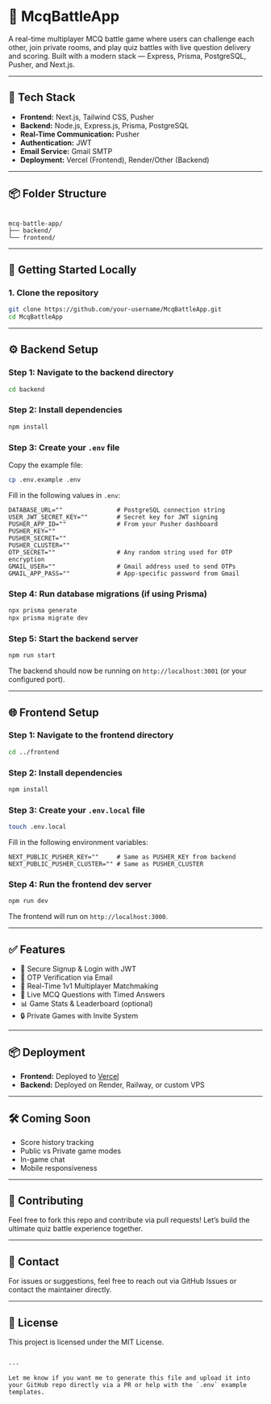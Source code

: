 
# 🧠 McqBattleApp

A real-time multiplayer MCQ battle game where users can challenge each other, join private rooms, and play quiz battles with live question delivery and scoring. Built with a modern stack — Express, Prisma, PostgreSQL, Pusher, and Next.js.

---

## 🔧 Tech Stack

- **Frontend:** Next.js, Tailwind CSS, Pusher
- **Backend:** Node.js, Express.js, Prisma, PostgreSQL
- **Real-Time Communication:** Pusher
- **Authentication:** JWT
- **Email Service:** Gmail SMTP
- **Deployment:** Vercel (Frontend), Render/Other (Backend)

---

## 📦 Folder Structure

```

mcq-battle-app/
├── backend/
└── frontend/

````

---

## 🚀 Getting Started Locally

### 1. Clone the repository

```bash
git clone https://github.com/your-username/McqBattleApp.git
cd McqBattleApp
````

---

## ⚙️ Backend Setup

### Step 1: Navigate to the backend directory

```bash
cd backend
```

### Step 2: Install dependencies

```bash
npm install
```

### Step 3: Create your `.env` file

Copy the example file:

```bash
cp .env.example .env
```

Fill in the following values in `.env`:

```env
DATABASE_URL=""               # PostgreSQL connection string
USER_JWT_SECRET_KEY=""        # Secret key for JWT signing
PUSHER_APP_ID=""              # From your Pusher dashboard
PUSHER_KEY=""
PUSHER_SECRET=""
PUSHER_CLUSTER=""
OTP_SECRET=""                 # Any random string used for OTP encryption
GMAIL_USER=""                 # Gmail address used to send OTPs
GMAIL_APP_PASS=""             # App-specific password from Gmail
```

### Step 4: Run database migrations (if using Prisma)

```bash
npx prisma generate
npx prisma migrate dev
```

### Step 5: Start the backend server

```bash
npm run start
```

The backend should now be running on `http://localhost:3001` (or your configured port).

---

## 🌐 Frontend Setup

### Step 1: Navigate to the frontend directory

```bash
cd ../frontend
```

### Step 2: Install dependencies

```bash
npm install
```

### Step 3: Create your `.env.local` file

```bash
touch .env.local
```

Fill in the following environment variables:

```env
NEXT_PUBLIC_PUSHER_KEY=""     # Same as PUSHER_KEY from backend
NEXT_PUBLIC_PUSHER_CLUSTER="" # Same as PUSHER_CLUSTER
```

### Step 4: Run the frontend dev server

```bash
npm run dev
```

The frontend will run on `http://localhost:3000`.

---

## ✅ Features

* 🔐 Secure Signup & Login with JWT
* 📩 OTP Verification via Email
* 👥 Real-Time 1v1 Multiplayer Matchmaking
* 🧠 Live MCQ Questions with Timed Answers
* 📊 Game Stats & Leaderboard (optional)
* 🔒 Private Games with Invite System

---

## 📦 Deployment

* **Frontend:** Deployed to [Vercel](https://vercel.com/)
* **Backend:** Deployed on Render, Railway, or custom VPS

---

## 🛠️ Coming Soon

* Score history tracking
* Public vs Private game modes
* In-game chat
* Mobile responsiveness

---

## 🤝 Contributing

Feel free to fork this repo and contribute via pull requests! Let’s build the ultimate quiz battle experience together.

---

## 📧 Contact

For issues or suggestions, feel free to reach out via GitHub Issues or contact the maintainer directly.

---

## 📜 License

This project is licensed under the MIT License.

```

---

Let me know if you want me to generate this file and upload it into your GitHub repo directly via a PR or help with the `.env` example templates.
```
